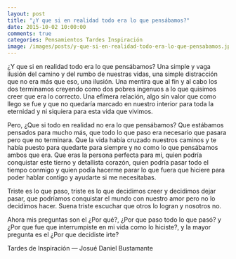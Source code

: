 ```yaml
---
layout: post
title: "¿Y que si en realidad todo era lo que pensábamos?"
date: 2015-10-02 10:00:00
comments: true
categories: Pensamientos Tardes Inspiración
image: /images/posts/y-que-si-en-realidad-todo-era-lo-que-pensabamos.jpg
---
```


¿Y que si en realidad todo era lo que pensábamos?
Una simple y vaga ilusión del camino y del rumbo de nuestras vidas, una simple distracción que no era más que eso, una ilusión.
Una mentira que al fin y al cabo los dos terminamos creyendo como dos pobres ingenuos a lo que quisimos creer que era lo correcto.
Una efímera relación, algo sin valor que como llego se fue y que no quedaría marcado en nuestro interior para toda la eternidad y ni siquiera para esta vida que vivimos.

Pero, ¿Que si todo en realidad no era lo que pensábamos?
Que estábamos pensados para mucho más, que todo lo que paso era necesario que pasara pero que no terminara.
Que la vida había cruzado nuestros caminos y te había puesto para quedarte para siempre y no como lo que pensábamos ambos que era.
Que eras la persona perfecta para mi, quien podría conquistar este tierno y detallista corazón, quien podría pasar todo el tiempo conmigo y quien podía hacerme parar lo que fuera que hiciere para poder hablar contigo y ayudarte si me necesitabas.

Triste es lo que paso, triste es lo que decidimos creer y decidimos dejar pasar, que podríamos conquistar el mundo con nuestro amor pero no lo decidimos hacer. Suena triste escuchar que otros lo logran y nosotros no.

Ahora mis preguntas son el ¿Por qué?, ¿Por que paso todo lo que pasó? y ¿Por que fue que interrumpiste en mi vida como lo hiciste?, y la mayor pregunta es el ¿Por que decidiste irte?

Tardes de Inspiración — Josué Daniel Bustamante